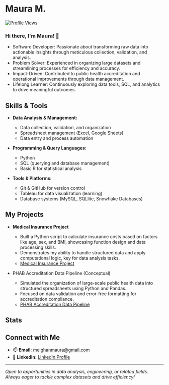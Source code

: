 # Maura M.

[![Profile Views](https://komarev.com/ghpvc/?username=dark-mythic2500&color=brightgreen&label=Profile%20Views)](https://github.com/dark-mythic2500)

### Hi there, I'm Maura! 👋

- Software Developer: Passionate about transforming raw data into actionable insights through meticulous collection, validation, and analysis.
- Problem Solver: Experienced in organizing large datasets and streamlining processes for efficiency and accuracy.
- Impact-Driven: Contributed to public health accreditation and operational improvements through data management.
- Lifelong Learner: Continuously exploring data tools, SQL, and analytics to drive meaningful outcomes.

## Skills & Tools

- **Data Analysis & Management:** 
  - Data collection, validation, and organization
  - Spreadsheet management (Excel, Google Sheets)
  - Data entry and process automation

- **Programming & Query Languages:**
  - Python
  - SQL (querying and database management)
  - Basic R for statistical analysis

- **Tools & Platforms:**
  - Git & GitHub for version control
  - Tableau for data visualization (learning)
  - Database systems (MySQL, SQLlite, Snowflake Databases)

## My Projects

- **Medical Insurance Project**  
  - Built a Python script to calculate insurance costs based on factors like age, sex, and BMI, showcasing function design and data processing skills.  
  - Demonstrates my ability to handle structured data and apply computational logic, key for data analysis tasks.  
  - [Medical Insurance Project](https://github.com/DarkMythic1995/medical-insurance-project)

- PHAB Accreditation Data Pipeline (Conceptual)
  - Simulated the organization of large-scale public health data into structured spreadsheets using Python and Pandas.
  - Focused on data validation and error-free formatting for accreditation compliance.
  - [PHAB Accreditation Data Pipeline](https://github.com/DarkMythic1995/phab-accreditation)


## Stats


## Connect with Me

- 📫 **Email:** meighanmaura@gmail.com
- 🔗 **LinkedIn:** [LinkedIn Profile](www.linkedin.com/in/maura-meighan-a8876628a)



---
_Open to opportunities in data analysis, engineering, or related fields. Always eager to tackle complex datasets and drive efficiency!_
